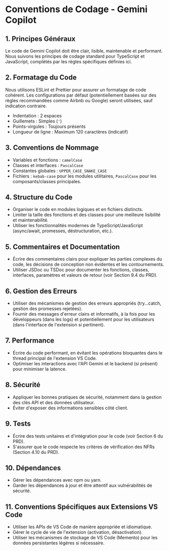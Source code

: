# Conventions de Codage - Gemini Copilot

## 1. Principes Généraux

Le code de Gemini Copilot doit être clair, lisible, maintenable et performant. Nous suivons les principes de codage standard pour TypeScript et JavaScript, complétés par les règles spécifiques définies ici.

## 2. Formatage du Code

Nous utilisons ESLint et Prettier pour assurer un formatage de code cohérent. Les configurations par défaut (potentiellement basées sur des règles recommandées comme Airbnb ou Google) seront utilisées, sauf indication contraire.

- Indentation : 2 espaces
- Guillemets : Simples (`'`)
- Points-virgules : Toujours présents
- Longueur de ligne : Maximum 120 caractères (indicatif)

## 3. Conventions de Nommage

- Variables et fonctions : `camelCase`
- Classes et interfaces : `PascalCase`
- Constantes globales : `UPPER_CASE_SNAKE_CASE`
- Fichiers : `kebab-case` pour les modules utilitaires, `PascalCase` pour les composants/classes principales.

## 4. Structure du Code

- Organiser le code en modules logiques et en fichiers distincts.
- Limiter la taille des fonctions et des classes pour une meilleure lisibilité et maintenabilité.
- Utiliser les fonctionnalités modernes de TypeScript/JavaScript (async/await, promesses, déstructuration, etc.).

## 5. Commentaires et Documentation

- Écrire des commentaires clairs pour expliquer les parties complexes du code, les décisions de conception non évidentes et les contournements.
- Utiliser JSDoc ou TSDoc pour documenter les fonctions, classes, interfaces, paramètres et valeurs de retour (voir Section 9.4 du PRD).

## 6. Gestion des Erreurs

- Utiliser des mécanismes de gestion des erreurs appropriés (try...catch, gestion des promesses rejetées).
- Fournir des messages d'erreur clairs et informatifs, à la fois pour les développeurs (dans les logs) et potentiellement pour les utilisateurs (dans l'interface de l'extension si pertinent).

## 7. Performance

- Écrire du code performant, en évitant les opérations bloquantes dans le thread principal de l'extension VS Code.
- Optimiser les interactions avec l'API Gemini et le backend (si présent) pour minimiser la latence.

## 8. Sécurité

- Appliquer les bonnes pratiques de sécurité, notamment dans la gestion des clés API et des données utilisateur.
- Éviter d'exposer des informations sensibles côté client.

## 9. Tests

- Écrire des tests unitaires et d'intégration pour le code (voir Section 6 du PRD).
- S'assurer que le code respecte les critères de vérification des NFRs (Section 4.10 du PRD).

## 10. Dépendances

- Gérer les dépendances avec npm ou yarn.
- Garder les dépendances à jour et être attentif aux vulnérabilités de sécurité.

## 11. Conventions Spécifiques aux Extensions VS Code

- Utiliser les APIs de VS Code de manière appropriée et idiomatique.
- Gérer le cycle de vie de l'extension (activation, désactivation).
- Utiliser les mécanismes de stockage de VS Code (Memento) pour les données persistantes légères si nécessaire.
